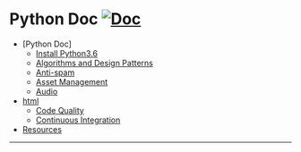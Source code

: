 # Python Doc [![Doc](https://cdn.rawgit.com/sindresorhus/awesome/d7305f38d29fed78fa85652e3a63e154dd8e8829/media/badge.svg)](https://github.com/zhengyscn/python-doc)

- [Python Doc]
    - [Install Python3.6](./basic/install_python3.6.md)
    - [Algorithms and Design Patterns](#algorithms-and-design-patterns)
    - [Anti-spam](#anti-spam)
    - [Asset Management](#asset-management)
    - [Audio](#audio)
- [html](#services)
    - [Code Quality](#code-quality)
    - [Continuous Integration](#continuous-integration)
- [Resources](#resources)

- - -